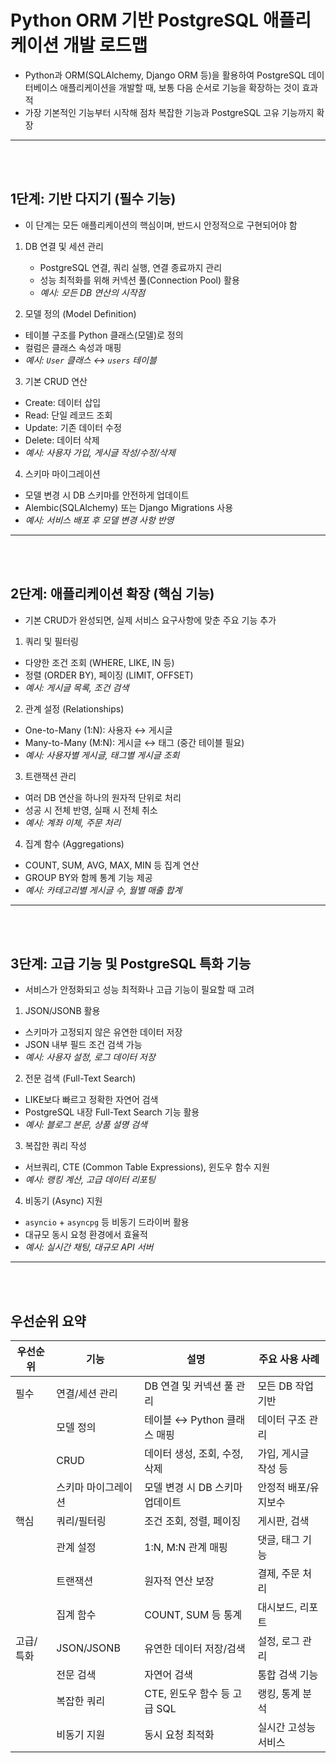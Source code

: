 # Python ORM 기반 PostgreSQL 애플리케이션 개발 로드맵
* Python과 ORM(SQLAlchemy, Django ORM 등)을 활용하여 PostgreSQL 데이터베이스 애플리케이션을 개발할 때, 보통 다음 순서로 기능을 확장하는 것이 효과적
* 가장 기본적인 기능부터 시작해 점차 복잡한 기능과 PostgreSQL 고유 기능까지 확장

---

<br>
<br>

## 1단계: 기반 다지기 (필수 기능)
* 이 단계는 모든 애플리케이션의 핵심이며, 반드시 안정적으로 구현되어야 함

1. DB 연결 및 세션 관리
   * PostgreSQL 연결, 쿼리 실행, 연결 종료까지 관리
   * 성능 최적화를 위해 커넥션 풀(Connection Pool) 활용
   * *예시: 모든 DB 연산의 시작점*

2. 모델 정의 (Model Definition)
  * 테이블 구조를 Python 클래스(모델)로 정의
  * 컬럼은 클래스 속성과 매핑
  * *예시: `User` 클래스 ↔ `users` 테이블*

3. 기본 CRUD 연산
  * Create: 데이터 삽입
  * Read: 단일 레코드 조회
  * Update: 기존 데이터 수정
  * Delete: 데이터 삭제
  * *예시: 사용자 가입, 게시글 작성/수정/삭제*

4. 스키마 마이그레이션
  * 모델 변경 시 DB 스키마를 안전하게 업데이트
  * Alembic(SQLAlchemy) 또는 Django Migrations 사용
  * *예시: 서비스 배포 후 모델 변경 사항 반영*

---

<br>
<br>

## 2단계: 애플리케이션 확장 (핵심 기능)
* 기본 CRUD가 완성되면, 실제 서비스 요구사항에 맞춘 주요 기능 추가

1. 쿼리 및 필터링
  * 다양한 조건 조회 (WHERE, LIKE, IN 등)
  * 정렬 (ORDER BY), 페이징 (LIMIT, OFFSET)
  * *예시: 게시글 목록, 조건 검색*

2. 관계 설정 (Relationships)
  * One-to-Many (1:N): 사용자 ↔ 게시글
  * Many-to-Many (M:N): 게시글 ↔ 태그 (중간 테이블 필요)
  * *예시: 사용자별 게시글, 태그별 게시글 조회*

3. 트랜잭션 관리
  * 여러 DB 연산을 하나의 원자적 단위로 처리
  * 성공 시 전체 반영, 실패 시 전체 취소
  * *예시: 계좌 이체, 주문 처리*

4. 집계 함수 (Aggregations)
  * COUNT, SUM, AVG, MAX, MIN 등 집계 연산
  * GROUP BY와 함께 통계 기능 제공
  * *예시: 카테고리별 게시글 수, 월별 매출 합계*

---

<br>
<br>

## 3단계: 고급 기능 및 PostgreSQL 특화 기능
* 서비스가 안정화되고 성능 최적화나 고급 기능이 필요할 때 고려

1. JSON/JSONB 활용
  * 스키마가 고정되지 않은 유연한 데이터 저장
  * JSON 내부 필드 조건 검색 가능
  * *예시: 사용자 설정, 로그 데이터 저장*

2. 전문 검색 (Full-Text Search)
  * LIKE보다 빠르고 정확한 자연어 검색
  * PostgreSQL 내장 Full-Text Search 기능 활용
  * *예시: 블로그 본문, 상품 설명 검색*

3. 복잡한 쿼리 작성
  * 서브쿼리, CTE (Common Table Expressions), 윈도우 함수 지원
  * *예시: 랭킹 계산, 고급 데이터 리포팅*

4. 비동기 (Async) 지원
  * `asyncio` + `asyncpg` 등 비동기 드라이버 활용
  * 대규모 동시 요청 환경에서 효율적
  * *예시: 실시간 채팅, 대규모 API 서버*

---

<br>
<br>

## 우선순위 요약

| 우선순위| 기능| 설명| 주요 사용 사례|
| --- | --- | --- | --- |
| 필수    | 연결/세션 관리   | DB 연결 및 커넥션 풀 관리     | 모든 DB 작업 기반  |
|           | 모델 정의      | 테이블 ↔ Python 클래스 매핑  | 데이터 구조 관리    |
|           | CRUD       | 데이터 생성, 조회, 수정, 삭제   | 가입, 게시글 작성 등 |
|           | 스키마 마이그레이션 | 모델 변경 시 DB 스키마 업데이트  | 안정적 배포/유지보수  |
| 핵심    | 쿼리/필터링     | 조건 조회, 정렬, 페이징       | 게시판, 검색      |
|           | 관계 설정      | 1\:N, M\:N 관계 매핑     | 댓글, 태그 기능    |
|           | 트랜잭션       | 원자적 연산 보장            | 결제, 주문 처리    |
|           | 집계 함수      | COUNT, SUM 등 통계      | 대시보드, 리포트    |
| 고급/특화 | JSON/JSONB | 유연한 데이터 저장/검색        | 설정, 로그 관리    |
|           | 전문 검색      | 자연어 검색               | 통합 검색 기능     |
|           | 복잡한 쿼리     | CTE, 윈도우 함수 등 고급 SQL | 랭킹, 통계 분석    |
|           | 비동기 지원     | 동시 요청 최적화            | 실시간 고성능 서비스  |
